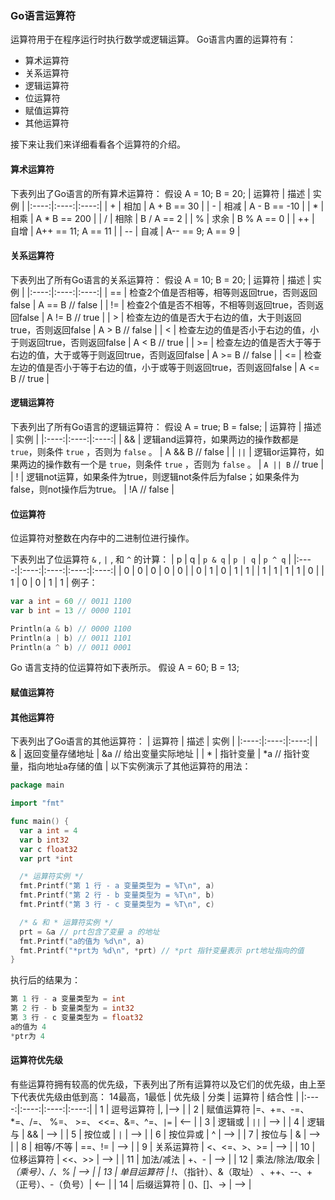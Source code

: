 ### Go语言运算符
运算符用于在程序运行时执行数学或逻辑运算。
Go语言内置的运算符有：
- 算术运算符
- 关系运算符
- 逻辑运算符
- 位运算符
- 赋值运算符
- 其他运算符

接下来让我们来详细看看各个运算符的介绍。
#### 算术运算符
下表列出了Go语言的所有算术运算符：
假设 A = 10; B = 20;
| 运算符 | 描述 | 实例 |
|:----:|:----:|:----:|
| + | 相加 | A + B == 30 |
| - | 相减 | A - B == -10 |
| * | 相乘 | A * B == 200 |
| / | 相除 | B / A == 2 |
| % | 求余 | B % A == 0 |
| ++ | 自增 | A++ == 11; A == 11 |
| -- | 自减 | A-- == 9; A == 9 |

#### 关系运算符
下表列出了所有Go语言的关系运算符：
假设 A = 10; B = 20;
| 运算符 | 描述 | 实例 |
|:----:|:----:|:----:|
| == | 检查2个值是否相等，相等则返回true，否则返回false | A == B // false | 
| != | 检查2个值是否不相等，不相等则返回true，否则返回false | A != B // true |
| > | 检查左边的值是否大于右边的值，大于则返回true，否则返回false | A > B // false |
| < | 检查左边的值是否小于右边的值，小于则返回true，否则返回false | A < B // true |
| >= | 检查左边的值是否大于等于右边的值，大于或等于则返回true，否则返回false | A >= B // false |
| <= | 检查左边的值是否小于等于右边的值，小于或等于则返回true，否则返回false | A <= B // true | 

#### 逻辑运算符
下表列出了所有Go语言的逻辑运算符：
假设 A = true; B = false;
| 运算符 | 描述 | 实例 |
|:----:|:----:|:----:|
| && | 逻辑and运算符，如果两边的操作数都是 `true`，则条件 `true` ，否则为 `false` 。 | A && B // false |
| `||` | 逻辑or运算符，如果两边的操作数有一个是 `true`，则条件 `true` ，否则为 `false` 。 | `A || B` // true |
| ! | 逻辑not运算，如果条件为true，则逻辑not条件后为false；如果条件为false，则not操作后为true。 | !A // false |

#### 位运算符
位运算符对整数在内存中的二进制位进行操作。

下表列出了位运算符 `&` , `|` , 和 `^` 的计算：
| p | q | `p & q` | `p | q` | `p ^ q` |
|:----:|:----:|:----:|:----:|:----:|
| 0 | 0 | 0 | 0 | 0 |
| 0 | 1 | 0 | 1 | 1 |
| 1 | 1 | 1 | 1 | 0 |
| 1 | 0 | 0 | 1 | 1 |
例子：
```go
var a int = 60 // 0011 1100
var b int = 13 // 0000 1101

Println(a & b) // 0000 1100
Println(a | b) // 0011 1101
Println(a ^ b) // 0011 0001
```
Go 语言支持的位运算符如下表所示。
假设 A = 60; B = 13;

#### 赋值运算符


#### 其他运算符
下表列出了Go语言的其他运算符：
| 运算符 | 描述 | 实例 |
|:----:|:----:|:----:|
| & | 返回变量存储地址 | &a // 给出变量实际地址 |
| * | 指针变量 | *a // 指针变量，指向地址a存储的值 |
以下实例演示了其他运算符的用法：
```go
package main

import "fmt"

func main() {
  var a int = 4
  var b int32
  var c float32
  var prt *int

  /* 运算符实例 */
  fmt.Printf("第 1 行 - a 变量类型为 = %T\n", a)
  fmt.Printf("第 2 行 - b 变量类型为 = %T\n", b)
  fmt.Printf("第 3 行 - c 变量类型为 = %T\n", c)

  /* & 和 * 运算符实例 */
  prt = &a // prt包含了变量 a 的地址
  fmt.Printf("a的值为 %d\n", a)
  fmt.Printf("*prt为 %d\n", *prt) // *prt 指针变量表示 prt地址指向的值
}
```
执行后的结果为：
```go
第 1 行 - a 变量类型为 = int
第 2 行 - b 变量类型为 = int32
第 3 行 - c 变量类型为 = float32
a的值为 4
*ptr为 4
```

#### 运算符优先级
有些运算符拥有较高的优先级，下表列出了所有运算符以及它们的优先级，由上至下代表优先级由低到高：
14最高，1最低
| 优先级 | 分类 | 运算符 | 结合性 |
|:----:|:----:|:----:|:----:|
| 1 | 逗号运算符 |, |--> |
| 2 | 赋值运算符 |=、+=、-=、*=、/=、 %=、 >=、 <<=、&=、^=、`|=` | <-- |
| 3 | 逻辑或 | `||` | --> |
| 4 | 逻辑与 | && | --> |
| 5 | 按位或 | `|` | --> |
| 6 | 按位异或 | ^ | --> |
| 7 | 按位与 | & | --> |
| 8 | 相等/不等 | ==、!= | --> |
| 9 | 关系运算符 | <、<=、>、>= | --> |
| 10 | 位移运算符 | <<、>> | --> |
| 11 | 加法/减法 | +、- | --> |
| 12 | 乘法/除法/取余 | *（乘号）、/、% | --> |
| 13 | 单目运算符 | !、*（指针）、&（取址） 、++、--、+（正号）、-（负号）| <-- |
| 14 | 后缀运算符 | ()、[]、-> | --> |